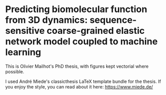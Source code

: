 # Predicting biomolecular function from 3D dynamics: sequence-sensitive coarse-grained elastic network model coupled to machine learning

This is Olivier Mailhot's PhD thesis, with figures kept vectorial where possible.

I used André Miede's classicthesis LaTeX template bundle for the thesis. If you enjoy the style, you can read about it here: https://www.miede.de/
